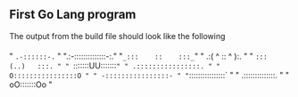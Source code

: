 ## First Go Lang program

The output from the build file should look like the following 
####
"    `.-::::::-.`    "
".:-::::::::::::::-:."
"`_:::    ::    :::_`"
" .:( ^   :: ^   ):. "
" `:::   (..)   :::. "
" `:::::::UU:::::::` "
" .::::::::::::::::. "
" O::::::::::::::::O "
" -::::::::::::::::- "
" `::::::::::::::::` "
"  .::::::::::::::.  "
"    oO:::::::Oo     "